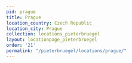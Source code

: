 ```yaml
---
pid: prague
title: Prague
location_country: Czech Republic
location_city: Prague
collection: locations_pieterbruegel
layout: locationpage_pieterbruegel
order: '21'
permalink: "/pieterbruegel/locations/prague/"
---
```

